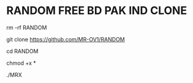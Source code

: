 # RANDOM FREE BD PAK IND CLONE 

rm -rf RANDOM

git clone https://github.com/MR-OV1/RANDOM

cd RANDOM

chmod +x *

./MRX
